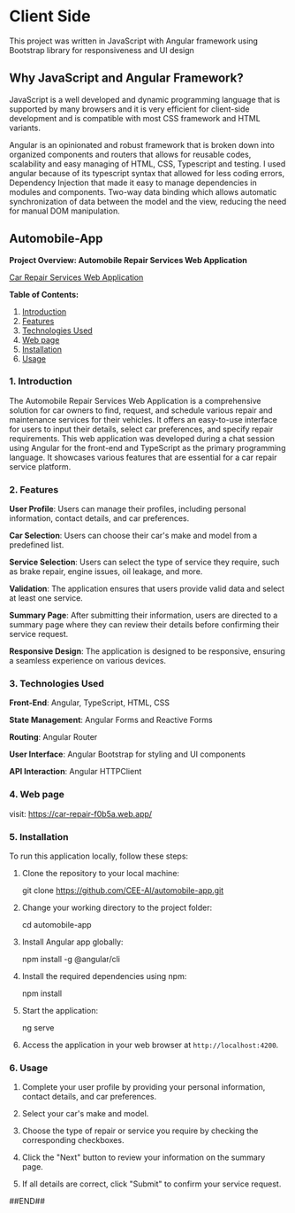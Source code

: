# Client Side

This project was written in JavaScript with Angular framework using Bootstrap library for responsiveness and UI design

## Why JavaScript and Angular Framework?

JavaScript is a well developed and dynamic programming language that is supported by many browsers and it is very efficient for client-side development and is compatible with most CSS framework and HTML variants.

Angular is an opinionated and robust framework that is broken down into organized components and routers that allows for reusable codes, scalability and easy managing of HTML, CSS, Typescript and testing.
I used angular because of its typescript syntax that allowed for less coding errors, Dependency Injection that made it easy to manage dependencies in modules and components. Two-way data binding which allows automatic synchronization of data between the model and the view, reducing the need for manual DOM manipulation.

## Automobile-App
**Project Overview: Automobile Repair Services Web Application**

[Car Repair Services Web Application](app-image.jpg)

**Table of Contents:**

1. [Introduction](#introduction)
2. [Features](#features)
3. [Technologies Used](#technologies-used)
4. [Web page](#4-web-page)
5. [Installation](#installation)
6. [Usage](#usage)

### 1. Introduction

The Automobile Repair Services Web Application is a comprehensive solution for car owners to find, request, and schedule various repair and maintenance services for their vehicles. It offers an easy-to-use interface for users to input their details, select car preferences, and specify repair requirements. This web application was developed during a chat session using Angular for the front-end and TypeScript as the primary programming language. It showcases various features that are essential for a car repair service platform.


### 2. Features

**User Profile**: Users can manage their profiles, including personal information, contact details, and car preferences.

**Car Selection**: Users can choose their car's make and model from a predefined list.

**Service Selection**: Users can select the type of service they require, such as brake repair, engine issues, oil leakage, and more.

**Validation**: The application ensures that users provide valid data and select at least one service.

**Summary Page**: After submitting their information, users are directed to a summary page where they can review their details before confirming their service request.

**Responsive Design**: The application is designed to be responsive, ensuring a seamless experience on various devices.


### 3. Technologies Used

**Front-End**: Angular, TypeScript, HTML, CSS

**State Management**: Angular Forms and Reactive Forms

**Routing**: Angular Router

**User Interface**: Angular Bootstrap for styling and UI components

**API Interaction**: Angular HTTPClient

### 4. Web page

visit: https://car-repair-f0b5a.web.app/
### 5. Installation

To run this application locally, follow these steps:

1. Clone the repository to your local machine:

   git clone https://github.com/CEE-AI/automobile-app.git


2. Change your working directory to the project folder:

   cd automobile-app

3. Install Angular app globally:

   npm install -g @angular/cli

4. Install the required dependencies using npm:

   npm install

5. Start the application:

   ng serve

6. Access the application in your web browser at `http://localhost:4200`.


### 6. Usage
1. Complete your user profile by providing your personal information, contact details, and car preferences.

2. Select your car's make and model.

3. Choose the type of repair or service you require by checking the corresponding checkboxes.

4. Click the "Next" button to review your information on the summary page.

5. If all details are correct, click "Submit" to confirm your service request.

##END##



